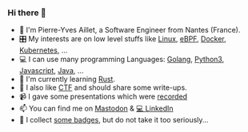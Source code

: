 ### Hi there 👋

- 👋 I'm Pierre-Yves Aillet, a Software Engineer from Nantes (France).
- 🎛 My interests are on low level stuffs like [Linux](https://www.kernel.org/), [eBPF](https://blog.zenika.com/2019/07/15/decouverte-ebpf/), [Docker](https://www.docker.com/), [Kubernetes](https://kubernetes.io/), ...
- 💻 I can use many programming Languages: [Golang](https://golang.org/), [Python3](https://www.python.org/), [Javascript](https://developer.mozilla.org/fr/docs/Web/JavaScript), [Java](https://www.java.com/fr/), ...
- 🌱 I'm currently learning [Rust](https://www.rust-lang.org/).
- 🔏 I also like [CTF](https://en.wikipedia.org/wiki/Capture_the_flag) and should share some write-ups.
- 📹 I gave some presentations which were [recorded](https://www.youtube.com/playlist?list=PLdYGN5pGe8aydPeLuKRfeNSDQZ08s7u5i)
- 📫 You can find me on [Mastodon](@pyaillet@piaille.fr) & [💻 LinkedIn](https://www.linkedin.com/in/pyaillet/)
- 🏅 I collect [some badges](https://www.credly.com/users/pierre-yves-aillet/badges), but do not take it too seriously...
